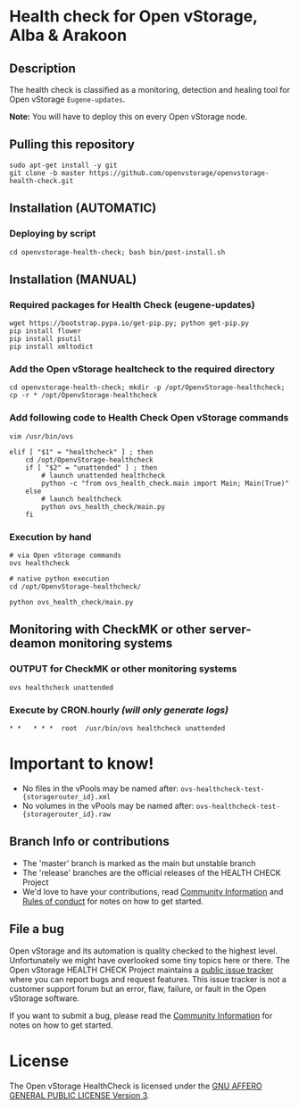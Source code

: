 # Health check for Open vStorage, Alba & Arakoon

## Description

The health check is classified as a monitoring, detection and healing tool for Open vStorage `Eugene-updates`.

**Note:** You will have to deploy this on every Open vStorage node.

## Pulling this repository
```
sudo apt-get install -y git
git clone -b master https://github.com/openvstorage/openvstorage-health-check.git
```

## Installation (AUTOMATIC)

### Deploying by script
```
cd openvstorage-health-check; bash bin/post-install.sh
```

## Installation (MANUAL)
### Required packages for Health Check (eugene-updates)
```
wget https://bootstrap.pypa.io/get-pip.py; python get-pip.py
pip install flower
pip install psutil
pip install xmltodict
```

### Add the Open vStorage healtcheck to the required directory
```
cd openvstorage-health-check; mkdir -p /opt/OpenvStorage-healthcheck; cp -r * /opt/OpenvStorage-healthcheck
```

### Add following code to Health Check Open vStorage commands

```
vim /usr/bin/ovs
```

```
elif [ "$1" = "healthcheck" ] ; then
    cd /opt/OpenvStorage-healthcheck
    if [ "$2" = "unattended" ] ; then
        # launch unattended healthcheck
        python -c "from ovs_health_check.main import Main; Main(True)"
    else
        # launch healthcheck
        python ovs_health_check/main.py
    fi
```

### Execution by hand

```
# via Open vStorage commands
ovs healthcheck

# native python execution
cd /opt/OpenvStorage-healthcheck/

python ovs_health_check/main.py
```

## Monitoring with CheckMK or other server-deamon monitoring systems

### OUTPUT for CheckMK or other monitoring systems

```
ovs healthcheck unattended
```

### Execute by CRON.hourly *(will only generate logs)*

```
* *   * * *  root  /usr/bin/ovs healthcheck unattended
```

# Important to know!
* No files in the vPools may be named after: `ovs-healthcheck-test-{storagerouter_id}.xml`
* No volumes in the vPools may be named after: `ovs-healthcheck-test-{storagerouter_id}.raw`

## Branch Info or contributions
* The 'master' branch is marked as the main but unstable branch
* The 'release' branches are the official releases of the HEALTH CHECK Project
* We'd love to have your contributions, read [Community Information](CONTRIBUTION.md) and [Rules of conduct](RULES.md) for notes on how to get started.

## File a bug
Open vStorage and its automation is quality checked to the highest level.
Unfortunately we might have overlooked some tiny topics here or there.
The Open vStorage HEALTH CHECK Project maintains a [public issue tracker](https://github.com/openvstorage/openvstorage-health-check/issues)
where you can report bugs and request features.
This issue tracker is not a customer support forum but an error, flaw, failure, or fault in the Open vStorage software.

If you want to submit a bug, please read the [Community Information](CONTRIBUTION.md) for notes on how to get started.

# License
The Open vStorage HealthCheck is licensed under the [GNU AFFERO GENERAL PUBLIC LICENSE Version 3](https://www.gnu.org/licenses/agpl.html).
